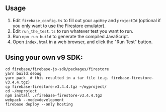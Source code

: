 ## Usage

1. Edit `firebase_config.ts` to fill out your `apiKey` and `projectId`
   (optional if you only want to use the Firestore emulator).
2. Edit `run_the_test.ts` to run whatever test you want to run.
3. Run `npm run build` to generate the compiled JavaScript.
4. Open `index.html` in a web browser, and click the "Run Test" button.

## Using your own v9 SDK:


```
cd firebase/firebase-js-sdk/packages/firestore
yarn build:debug
yarn pack  # this resulted in a tar file (e.g. firebase-firestore-v3.4.4.tgz)
cp firebase-firestore-v3.4.4.tgz ~/myproject/
cd ~/myproject
npm install ./firebase-firestore-v3.4.4.tgz
webpack --mode=development 
firebase deploy --only hosting
```
